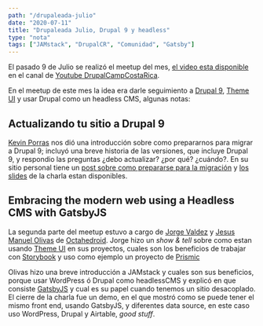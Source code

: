 ```yaml
---
path: "/drupaleada-julio"
date: "2020-07-11"
title: "Drupaleada Julio, Drupal 9 y headless"
type: "nota"
tags: ["JAMstack", "DrupalCR", "Comunidad", "Gatsby"]
---
```


El pasado 9 de Julio se realiz&oacute; el meetup del mes, [el video esta disponible](https://youtu.be/oVzqTdqSPR0?t=571) en el canal de [Youtube DrupalCampCostaRica](https://www.youtube.com/c/DrupalCampCostaRica).

En el meetup de este mes la idea era darle seguimiento a [Drupal 9](https://www.drupal.org/docs/understanding-drupal/drupal-9-release-date-and-what-it-means), [Theme UI](https://theme-ui.com/) y usar Drupal como un headless CMS, algunas notas:

## Actualizando tu sitio a Drupal 9

[Kevin Porras](https://twitter.com/kporras07) nos di&oacute; una introducci&oacute;n sobre como prepararnos para migrar a Drupal 9; incluy&oacute; una breve historia de las versiones, que incluye Drupal 9, y respondio las preguntas ¿debo actualizar? ¿por qué? ¿cuándo?. En su sitio personal tiene un [post sobre como prepararse para la migraci&oacute;n](https://kporras07.com/blog/preparing-your-site-drupal-9) y [los slides](https://docs.google.com/presentation/d/1ibEtdI5MRiZ_OPRZLsOha6ggsRY-obiWc7tD5Ft03sw/edit) de la charla estan disponibles.

## Embracing the modern web using a Headless CMS with GatsbyJS

La segunda parte del meetup estuvo a cargo de [Jorge Valdez](https://twitter.com/georch) y [Jesus Manuel Olivas](https://twitter.com/jmolivasde) de [Octahedroid](https://octahedroid.com/). Jorge hizo un _show & tell_ sobre como estan usando [Theme UI](https://theme-ui.com/) en sus proyectos, cuales son los beneficios de trabajar con [Storybook](https://storybook.js.org/) y uso como ejemplo un proyecto de [Prismic](https://prismic.io/)

Olivas hizo una breve introducci&oacute;n a JAMstack y cuales son sus beneficios, porque usar WordPress &oacute; Drupal como headlessCMS y explic&oacute; en que consiste [GatsbyJS](https://www.gatsbyjs.org/) y cual es su papel cuando tenemos un sitio desacoplado. El cierre de la charla fue un demo, en el que mostr&oacute; como se puede tener el mismo front end, usando GatsbyJS, y diferentes data source, en este caso uso WordPress, Drupal y Airtable, _good stuff_.
